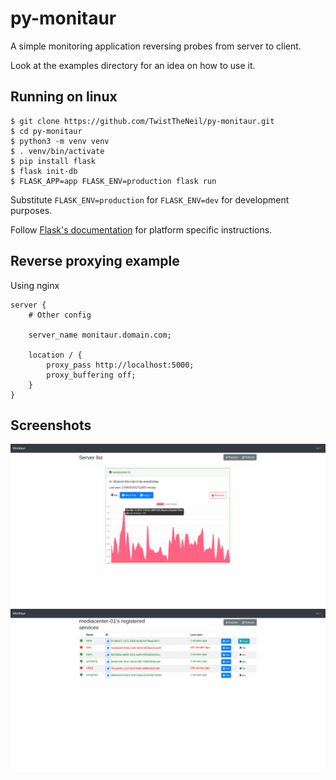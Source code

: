 # py-monitaur

A simple monitoring application reversing probes from server to client.

Look at the examples directory for an idea on how to use it.

## Running on linux

```
$ git clone https://github.com/TwistTheNeil/py-monitaur.git
$ cd py-monitaur
$ python3 -m venv venv
$ . venv/bin/activate
$ pip install flask
$ flask init-db
$ FLASK_APP=app FLASK_ENV=production flask run
```

Substitute `FLASK_ENV=production` for `FLASK_ENV=dev` for development purposes.

Follow [Flask's documentation](http://flask.pocoo.org/docs/1.0/installation/#installation) for platform specific instructions.

## Reverse proxying example

Using nginx

```
server {
    # Other config

    server_name monitaur.domain.com;

    location / {
        proxy_pass http://localhost:5000;
        proxy_buffering off;
    }
}
```

## Screenshots

![alt text](docs/servers.view.png "Servers View")
![alt text](docs/services.view.png "Services View")
